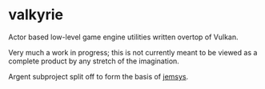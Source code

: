 # valkyrie
Actor based low-level game engine utilities written overtop of Vulkan.

Very much a work in progress; this is not currently meant to be viewed as a complete product by any stretch of the imagination.

Argent subproject split off to form the basis of [jemsys](https://github.com/maxwelliverson/jemsys).

